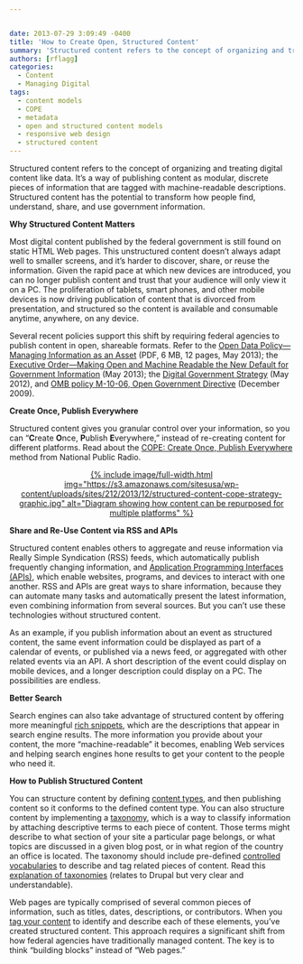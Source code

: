 ```yaml
---


date: 2013-07-29 3:09:49 -0400
title: 'How to Create Open, Structured Content'
summary: 'Structured content refers to the concept of organizing and treating digital content like data. It&rsquo;s a way of publishing content as modular, discrete pieces of information that are tagged with machine-readable descriptions. Structured content has the potential to transform how people find, understand, share, and use government information. Why Structured Content Matters Most digital content'
authors: [rflagg]
categories:
  - Content
  - Managing Digital
tags:
  - content models
  - COPE
  - metadata
  - open and structured content models
  - responsive web design
  - structured content
---
```


Structured content refers to the concept of organizing and treating digital content like data. It’s a way of publishing content as modular, discrete pieces of information that are tagged with machine-readable descriptions. Structured content has the potential to transform how people find, understand, share, and use government information.

**Why Structured Content Matters**

Most digital content published by the federal government is still found on static HTML Web pages. This unstructured content doesn&#8217;t always adapt well to smaller screens, and it’s harder to discover, share, or reuse the information. Given the rapid pace at which new devices are introduced, you can no longer publish content and trust that your audience will only view it on a PC. The proliferation of tablets, smart phones, and other mobile devices is now driving publication of content that is divorced from presentation, and structured so the content is available and consumable anytime, anywhere, on any device.

Several recent policies support this shift by requiring federal agencies to publish content in open, shareable formats. Refer to the [Open Data Policy—Managing Information as an Asset](http://www.whitehouse.gov/sites/default/files/omb/memoranda/2013/m-13-13.pdf) (PDF, 6 MB, 12 pages, May 2013); the [Executive Order—Making Open and Machine Readable the New Default for Government Information](http://www.whitehouse.gov/the-press-office/2013/05/09/executive-order-making-open-and-machine-readable-new-default-government-) (May 2013); the [Digital Government Strategy](http://www.whitehouse.gov/sites/default/files/omb/egov/digital-government/digital-government.html) (May 2012), and [OMB policy M-10-06, Open Government Directive](http://www.whitehouse.gov/open/documents/open-government-directive) (December 2009).

**Create Once, Publish Everywhere**

Structured content gives you granular control over your information, so you can &#8220;**C**reate **O**nce, **P**ublish **E**verywhere,&#8221; instead of re-creating content for different platforms. Read about the [COPE: Create Once, Publish Everywhere](http://www.programmableweb.com/news/cope-create-once-publish-everywhere/2009/10/13) method from National Public Radio.

<p style="text-align: center">
  <a href="https://digitalgov.sites.usa.gov/2013/12/12/how-to-create-open-structured-content/structured-content-cope-strategy-graphic/" rel="attachment wp-att-97582">
{% include image/full-width.html img="https://s3.amazonaws.com/sitesusa/wp-content/uploads/sites/212/2013/12/structured-content-cope-strategy-graphic.jpg" alt="Diagram showing how content can be repurposed for multiple platforms" %}</a>
</p>

**Share and Re-Use Content via RSS and APIs**

Structured content enables others to aggregate and reuse information via Really Simple Syndication (RSS) feeds, which automatically publish frequently changing information, and [Application Programming Interfaces (APIs)](https://digitalgov.sites.usa.gov/2012/07/26/introduction-to-apis/ "Introduction to APIs"), which enable websites, programs, and devices to interact with one another. RSS and APIs are great ways to share information, because they can automate many tasks and automatically present the latest information, even combining information from several sources. But you can’t use these technologies without structured content.

As an example, if you publish information about an event as structured content, the same event information could be displayed as part of a calendar of events, or published via a news feed, or aggregated with other related events via an API. A short description of the event could display on mobile devices, and a longer description could display on a PC. The possibilities are endless.

**Better Search**

Search engines can also take advantage of structured content by offering more meaningful [rich snippets](http://support.google.com/webmasters/bin/answer.py?hl=en&answer=99170&topic=21997&ctx=topic), which are the descriptions that appear in search engine results. The more information you provide about your content, the more &#8220;machine-readable&#8221; it becomes, enabling Web services and helping search engines hone results to get your content to the people who need it.

**How to Publish Structured Content**

You can structure content by defining [content types](http://wiki.sensenet.com/index.php?title=Content_Type), and then publishing content so it conforms to the defined content type. You can also structure content by implementing a [taxonomy](http://en.wikipedia.org/wiki/Taxonomy_(general)), which is a way to classify information by attaching descriptive terms to each piece of content. Those terms might describe to what section of your site a particular page belongs, or what topics are discussed in a given blog post, or in what region of the country an office is located. The taxonomy should include pre-defined [controlled vocabularies](http://en.wikipedia.org/wiki/Controlled_vocabulary) to describe and tag related pieces of content. Read this [explanation of taxonomies](http://drupal.org/node/46268) (relates to Drupal but very clear and understandable).

Web pages are typically comprised of several common pieces of information, such as titles, dates, descriptions, or contributors. When you [tag your content](http://en.wikipedia.org/wiki/Metadata_tag) to identify and describe each of these elements, you&#8217;ve created structured content. This approach requires a significant shift from how federal agencies have traditionally managed content. The key is to think &#8220;building blocks&#8221; instead of &#8220;Web pages.&#8221;